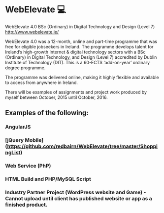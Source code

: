 # WebElevate :computer:
WebElevate 4.0 BSc (Ordinary) in Digital Technology and Design (Level 7) http://www.webelevate.ie/

WebElevate 4.0 was a 12-month,  online and part-time programme that was free for eligible jobseekers in Ireland.  The programme develops talent for Ireland’s high-growth Internet & digital technology sectors with a BSc (Ordinary) in Digital Technology, and Design  (Level 7) accredited by Dublin Institute of Technology (DIT). This is a 60-ECTS ‘add-on-year’ ordinary degree programme.

The programme was delivered online, making it highly flexible and available to access from anywhere in Ireland.

There will be examples of assignments and project work produced by myself between October, 2015 until October, 2016.


## Examples of the following:

### AngularJS
### [jQuery Mobile] (https://github.com/redbairn/WebElevate/tree/master/ShoppingList)
### Web Service (PhP)
### HTML Build and PHP/MySQL Script
### Industry Partner Project (WordPress website and Game) - Cannot upload until client has published website or app as a finished product.

